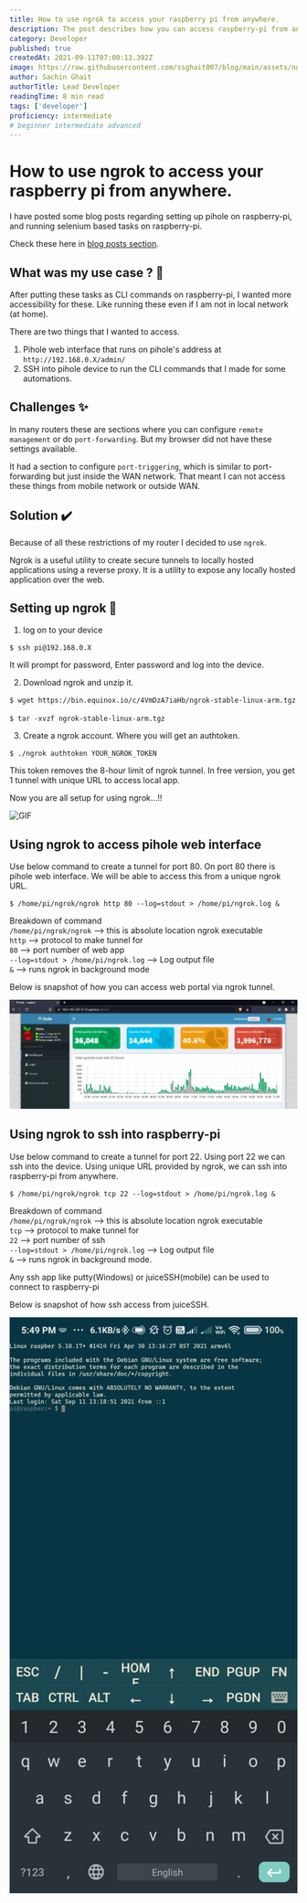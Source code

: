 ```yaml
---
title: How to use ngrok to access your raspberry pi from anywhere.
description: The post describes how you can access raspberry-pi from anywhere in two modes (web portal and ssh).
category: Developer
published: true
createdAt: 2021-09-11T07:00:13.392Z
image: https://raw.githubusercontent.com/ssghait007/blog/main/assets/ngrok.webp
author: Sachin Ghait
authorTitle: Lead Developer
readingTime: 8 min read
tags: ['developer']
proficiency: intermediate
# beginner intermediate advanced 
---
```


# How to use ngrok to access your raspberry pi from anywhere.

I have posted some blog posts regarding setting up pihole on raspberry-pi, and running selenium based tasks on raspberry-pi.

Check these here in [blog posts section](https://onthegoalways.com/blog).

## What was my use case ? 🤷

After putting these tasks as CLI commands on raspberry-pi, I wanted more accessibility for these. Like running these even if I am not in local network (at home).

There are two things that I wanted to access.

1. Pihole web interface that runs on pihole's address at `http://192.168.0.X/admin/`
2. SSH into pihole device to run the CLI commands that I made for some automations.

## Challenges ✨

In many routers these are sections where you can configure `remote management` or do `port-forwarding`. But my browser did not have these settings available.

It had a section to configure `port-triggering`, which is similar to port-forwarding but just inside the WAN network. That meant I can not access these things from mobile network or outside WAN.

## Solution ✔️

Because of all these restrictions of my router I decided to use `ngrok`.

Ngrok is a useful utility to create secure tunnels to locally hosted applications using a reverse proxy. It is a utility to expose any locally hosted application over the web.

## Setting up ngrok 🔨

1. log on to your device

```bash{1,3-5}
$ ssh pi@192.168.0.X
```

It will prompt for password, Enter password and log into the device.

2. Download ngrok and unzip it.

```bash{1,3-5}
$ wget https://bin.equinox.io/c/4VmDzA7iaHb/ngrok-stable-linux-arm.tgz

$ tar -xvzf ngrok-stable-linux-arm.tgz
```

3. Create a ngrok account. Where you will get an authtoken.

```bash{1,3-5}
$ ./ngrok authtoken YOUR_NGROK_TOKEN
```

This token removes the 8-hour limit of ngrok tunnel.
In free version, you get 1 tunnel with unique URL to access local app.

Now you are all setup for using ngrok…!!

![GIF](https://media2.giphy.com/media/YPKFBSrq0EoqPJGqTn/giphy.gif?cid=ecf05e47h1aqkyltlm8m1s2b36679g2xmsjub98gaymgx2l4&rid=giphy.gif&ct=g)

## Using ngrok to access pihole web interface

Use below command to create a tunnel for port 80. On port 80 there is pihole web interface. We will be able to access this from a unique ngrok URL.

```bash{1,3-5}
$ /home/pi/ngrok/ngrok http 80 --log=stdout > /home/pi/ngrok.log &
```

Breakdown of command\
`/home/pi/ngrok/ngrok` --> this is absolute location ngrok executable\
`http` --> protocol to make tunnel for\
`80` --> port number of web app\
`--log=stdout > /home/pi/ngrok.log` --> Log output file\
`&` --> runs ngrok in background mode

Below is snapshot of how you can access web portal via ngrok tunnel.

![ngrok http example](https://raw.githubusercontent.com/ssghait007/blog/main/assets/ngrok-http-access.webp)

## Using ngrok to ssh into raspberry-pi

Use below command to create a tunnel for port 22. Using port 22 we can ssh into the device. Using unique URL provided by ngrok, we can ssh into raspberry-pi from anywhere.

```bash{1,3-5}
$ /home/pi/ngrok/ngrok tcp 22 --log=stdout > /home/pi/ngrok.log &
```

Breakdown of command\
`/home/pi/ngrok/ngrok` --> this is absolute location ngrok executable\
`tcp` --> protocol to make tunnel for\
`22` --> port number of ssh\
`--log=stdout > /home/pi/ngrok.log` --> Log output file\
`&` --> runs ngrok in background mode.

Any ssh app like putty(Windows) or juiceSSH(mobile) can be used to connect to raspberry-pi

Below is snapshot of how ssh access from juiceSSH.

![juiceSSH example](https://raw.githubusercontent.com/ssghait007/blog/main/assets/juicessh.webp)
